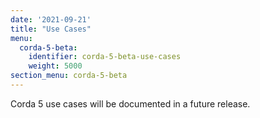 ```yaml
---
date: '2021-09-21'
title: "Use Cases"
menu:
  corda-5-beta:
    identifier: corda-5-beta-use-cases
    weight: 5000
section_menu: corda-5-beta
---
```


Corda 5 use cases will be documented in a future release.
